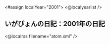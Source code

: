 <#assign localYear="2001">
<@localyearlist />

## いがぴょんの日記：2001年の日記

<@localrss filename="atom.xml" />
